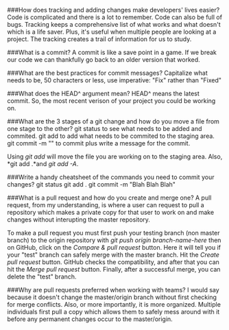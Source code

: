 ###How does tracking and adding changes make developers' lives easier?
Code is complicated and there is a lot to remember. Code can also be full of bugs. Tracking keeps a comprehensive list of what works and what doesn't which is a life saver. Plus, it's useful when multiple people are looking at a project. The tracking creates a trail of information for us to study.

###What is a commit?
A commit is like a save point in a game. If we break our code we can thankfully go back to an older version that worked. 

###What are the best practices for commit messages?
Capitalize what needs to be, 50 characters or less, use imperative: "Fix" rather than "Fixed"

###What does the HEAD^ argument mean?
HEAD^ means the latest commit. So, the most recent verison of your project you could be working on. 

###What are the 3 stages of a git change and how do you move a file from one stage to the other?
git status to see what needs to be added and commited.
git add to add what needs to be commited to the staging area.
git commit -m "" to commit plus write a message for the commit.

Using *git add* will move the file you are working on to the staging area. Also, *git add .*and *git add -A*.

###Write a handy cheatsheet of the commands you need to commit your changes?
git status
git add .
git commit -m "Blah Blah Blah"

###What is a pull request and how do you create and merge one?
A pull request, from my understanding, is where a user can request to pull a repository which makes a private copy for that user to work on and make changes without interupting the master repository.

To make a pull request you must first push your testing branch (non master branch) to the origin repository with *git push origin branch-name-here* then on GitHub, click on the *Compare & pull request* button. Here it will tell you if your "test" branch can safely merge with the master branch. Hit the *Create pull request* button. GitHub checks the compatibility, and after that you can hit the *Merge pull request* button. Finally, after a successful merge, you can delete the "test" branch.

###Why are pull requests preferred when working with teams?
I would say because it doesn't change the master/origin branch without first checking for merge conflicts. Also, or more importantly, it is more organized. Multiple individuals first pull a copy which allows them to safely mess around with it before any permanent changes occur to the master/origin.